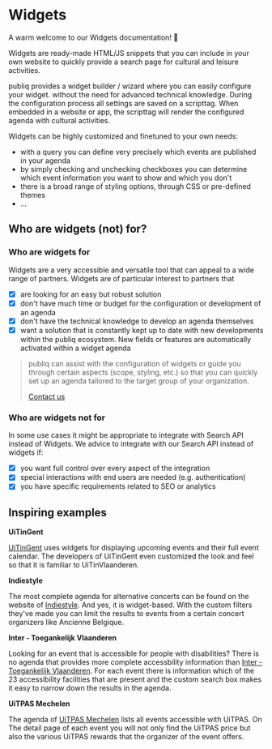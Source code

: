 # Widgets

A warm welcome to our Widgets documentation! 👋

Widgets are ready-made HTML/JS snippets that you can include in your own website to quickly provide a search page for cultural and leisure activities.

publiq provides a widget builder / wizard where you can easily configure your widget. without the need for advanced technical knowledge. During the configuration process all settings are saved on a scripttag. When embedded in a website or app, the scripttag will render the configured agenda with cultural activities.

Widgets can be highly customized and finetuned to your own needs:

* with a query you can define very precisely which events are published in your agenda
* by simply checking and unchecking checkboxes you can determine which event information you want to show and which you don't
* there is a broad range of styling options, through CSS or pre-defined themes
* ...

## Who are widgets (not) for?

### Who are widgets for

Widgets are a very accessible and versatile tool that can appeal to a wide range of partners. Widgets are of particular interest to partners that

* [x] are looking for an easy but robust solution
* [x] don't have much time or budget for the configuration or development of an agenda
* [x] don't have the technical knowledge to develop an agenda themselves
* [x] want a solution that is constantly kept up to date with new developments within the publiq ecosystem. New fields or features are automatically activated within a widget agenda

> publiq can assist with the configuration of widgets or guide you through certain aspects (scope, styling, etc.) so that you can quickly set up an agenda tailored to the target group of your organization.
>
> [Contact us](mailto:jeroen@publiq.be)

### Who are widgets not for

In some use cases it might be appropriate to integrate with Search API instead of Widgets. We advice to integrate with our Search API instead of widgets if:

* [x] you want full control over every aspect of the integration
* [x] special interactions with end users are needed (e.g. authentication)
* [x] you have specific requirements related to SEO or analytics

## Inspiring examples

**UiTinGent**

[UiTinGent](https://stad.gent/nl/uit-in-gent) uses widgets for displaying upcoming events and their full event calendar. The developers of UiTinGent even customized the look and feel so that it is familiar to UiTinVlaanderen.

**Indiestyle**

The most complete agenda for alternative concerts can be found on the website of [Indiestyle](https://www.indiestyle.be/agenda). And yes, it is widget-based. With the custom filters they've made you can limit the results to events from a certain concert organizers like Ancienne Belgique.

**Inter - Toegankelijk Vlaanderen**

Looking for an event that is accessible for people with disabilities? There is no agenda that provides more complete accessbility information than [Inter - Toegankelijk Vlaanderen](https://inter.vlaanderen/alle-evenementen). For each event there is information which of the 23 accessibility facilities that are present and the custom search box makes it easy to narrow down the results in the agenda.

**UiTPAS Mechelen**

The agenda of [UiTPAS Mechelen](https://uitin.mechelen.be/uitpas-activiteiten) lists all events accessible with UiTPAS. On The detail page of each event you will not only find the UiTPAS price but also the various UiTPAS rewards that the organizer of the event offers.
